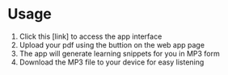 # Usage

1. Click this [link] to access the app interface
2. Upload your pdf using the buttion on the web app page
3. The app will generate learning snippets for you in MP3 form
4. Download the MP3 file to your device for easy listening

